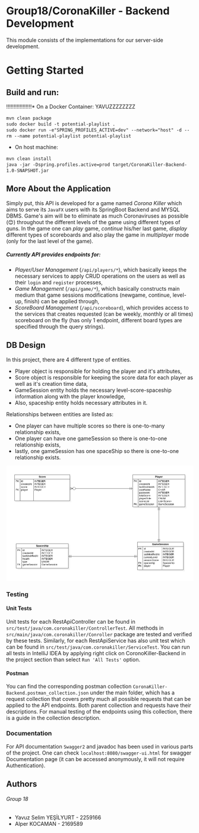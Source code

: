 # Group18/CoronaKiller - Backend Development

This module consists of the implementations for our server-side development.

# Getting Started

## Build and run:

!!!!!!!!!!!!!!!!!* On a Docker Container: YAVUZZZZZZZZ
```
mvn clean package
sudo docker build -t potential-playlist .
sudo docker run -e"SPRING_PROFILES_ACTIVE=dev" --network="host" -d --rm --name potential-playlist potential-playlist
```

* On host machine:
```
mvn clean install
java -jar -Dspring.profiles.active=prod target/CoronaKiller-Backend-1.0-SNAPSHOT.jar
```

## More About the Application
Simply put, this API is developed for a game named _Corona Killer_ which aims to serve its `JavaFX` users with its SpringBoot Backend and MYSQL DBMS. Game's aim will be to eliminate as much Coronaviruses as possible (:blush:) throughout the different levels of the game using different types of guns. In the game one can _play_ game, _continue_ his/her last game, _display_ different types of scoreboards and also play the game in _multiplayer_ mode (only for the last level of the game).

##### Currently API provides endpoints for:
*  _Player/User Management_ (`/api/players/*`), which basically keeps the necessary services to apply CRUD operations on the users as well as their `login` and `register` processes,
*  _Game Management_ (`/api/game/*`), which basically constructs main medium that game sessions modifications (newgame, continue, level-up, finish) can be applied through,
*  _ScoreBoard Management_ (`/api/scoreboard`), which provides access to the services that creates requested (can be weekly, monthly or all times) scoreboard on the fly (has only 1 endpoint, different board types are specified through the query strings).

## DB Design
In this project, there are 4 different type of entities.
* Player object is responsible for holding the player and it's attributes,
* Score object is responsible for keeping the score data for each player as
well as it's creation time data,
* GameSession entity holds the necessary level-score-spaceship information 
along with the player knowledge, 
* Also, spaceship entity holds necessary attributes in it.   

Relationships between entities are listed as:
* One player can have multiple scores so there is one-to-many relationship exists,
* One player can have one gameSession so there is one-to-one relationship exists,
* lastly, one gameSession has one spaceShip so there is one-to-one relationship exists.
  
![Entity-Relationship Diagram](img/ERDiagram.png)

### Testing
#### Unit Tests
Unit tests for each RestApiController can be found in `src/test/java/com.coronakiller/ControllerTest`. 
All methods in `src/main/java/com.coronakiller/Conroller` package are tested and 
verified by these tests. Similarly, for each RestApiService has also unit test which can be found in 
`src/test/java/com.coronakiller/ServiceTest`. You can run all tests in IntelliJ IDEA by applying
right click on CoronoKiller-Backend in the project section than select `Run 'All Tests'`
 option.
#### Postman
You can find the corresponding postman collection `CoronaKiller-Backend.postman_collection.json` under the main folder, which has a request collection that covers pretty much all possible requests that can be applied to the API endpoints. Both parent collection and requests have their descriptions. For manual testing of the endpoints using this collection, there is a guide in the collection description.

### Documentation
For API documentation `Swagger2` and javadoc has been used in various parts of the project. One can check `localhost:8080/swagger-ui.html` for swagger Documentation page (it can be accessed anonymously, it will not require Authentication).

## Authors
###### Group 18
* Yavuz Selim YEŞİLYURT - 2259166
* Alper KOCAMAN - 2169589

